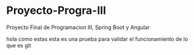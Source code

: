 # Proyecto-Progra-III
Proyecto Final de Programacion III, Spring Boot y Angular 


hola como estas esta es una prueba para validar el funcionamiento de lo que es git